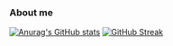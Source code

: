 ### About me


[![Anurag's GitHub stats](https://github-readme-stats.vercel.app/api?username=KantaNakamura&show_icons=true)](https://github.com/KantaNakamura/github-readme-stats)   [![GitHub Streak](https://github-readme-streak-stats.herokuapp.com?user=KantaNakamura&theme=ayu-light)](https://git.io/streak-stats)

